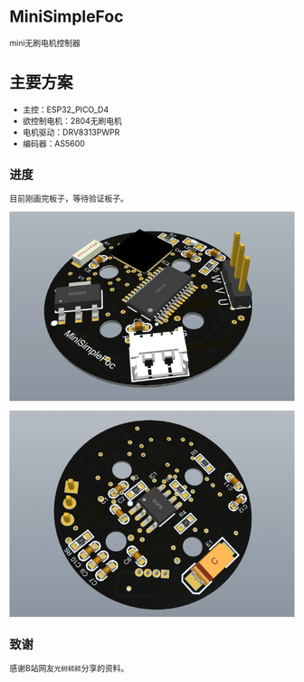 # MiniSimpleFoc
mini无刷电机控制器

# 主要方案
* 主控：ESP32_PICO_D4
* 欲控制电机：2804无刷电机
* 电机驱动：DRV8313PWPR
* 编码器：AS5600

## 进度
目前刚画完板子，等待验证板子。

![MiniSimpleFoc](Images/MiniSimpleFoc_F.png)

![MiniSimpleFoc](Images/MiniSimpleFoc_B.png)

## 致谢
感谢B站网友`光树秫秫`分享的资料。